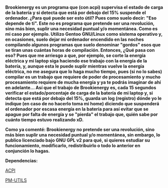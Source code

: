 **Brookienergy es un programa que (con acpi) supervisa el estado de carga de la batería
y si detecta que está por debajo del 15% suspende el ordenador. ¿Para qué puede ser esto
útil? Pues como suelo decir: "Eso depende de ti". Este no es programa que pretende ser una
revolución, sino más bien, suplir una necesidad puntual y/o momentánea. Como es mi caso por
ejemplo. Utilizo Gentoo GNU/Linux como sistema operativo y, en ocasiones, suelo dejar mi
ordenador encendido en las noches compilando algunos programas que suelo denominar "gordos"
esos que se tiran unas cuántas horas de compilación. Entonces, ¿Qué pasa con eso? Pues que
me arriesgo a que, por ejemplo, se corte la energía eléctrica y mi laptop siga haciendo ese
trabajo con la energía de la batería, y, aunque esta le puede suplir mientras vuelve la energía
eléctrica, no me asegura que lo haga mucho tiempo, pues (si no lo sabes) compilar es un trabajo
que requiere de poder de procesamiento y mucho procesamiento requiere de mucha energía y ya te
podrás imaginar de ahí en adelante... Así que el trabajo de Brookienergy es, cada 15 segundos
verificar el estado/porcentaje de carga de la batería de mi laptop y, si detecta que está por
debajo del 15%, guarda un log (registro) dónde yo le indique (en caso de no hacerlo toma mi home)
diciendo que suspenderá el ordenador por escasa energía en la batería para así evitar que se apague
por falta de energía y se "pierda" el trabajo que, quién sabe por cuánto tiempo estuvo realizando xD.**

**Como ya comenté: Brookienergy no pretende ser una revolución, sino más bien suplir una necesidad puntual
y/o momentánea, sin embargo, lo publico licenciado bajo GNU GPL v2 para qué, si quieres estudiar su funcionamiento,
modificarlo, redistribuirlo o todo lo anterior en conjunción lo hagas.**

**Dependencias:**

[ACPI](https://sourceforge.net/projects/acpiclient/)

[PM-UTILS](https://pm-utils.freedesktop.org/wiki/)


